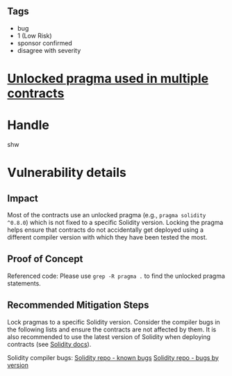 ## Tags

- bug
- 1 (Low Risk)
- sponsor confirmed
- disagree with severity

# [Unlocked pragma used in multiple contracts](https://github.com/code-423n4/2021-06-tracer-findings/issues/133) 

# Handle

shw


# Vulnerability details

## Impact

Most of the contracts use an unlocked pragma (e.g., `pragma solidity ^0.8.0`) which is not fixed to a specific Solidity version. Locking the pragma helps ensure that contracts do not accidentally get deployed using a different compiler version with which they have been tested the most.

## Proof of Concept

Referenced code:
Please use `grep -R pragma .` to find the unlocked pragma statements.

## Recommended Mitigation Steps

Lock pragmas to a specific Solidity version. Consider the compiler bugs in the following lists and ensure the contracts are not affected by them. It is also recommended to use the latest version of Solidity when deploying contracts (see [Solidity docs](https://docs.soliditylang.org/en/v0.8.6/)).

Solidity compiler bugs:
[Solidity repo - known bugs](https://github.com/ethereum/solidity/blob/develop/docs/bugs.json)
[Solidity repo - bugs by version](https://github.com/ethereum/solidity/blob/develop/docs/bugs_by_version.json)

